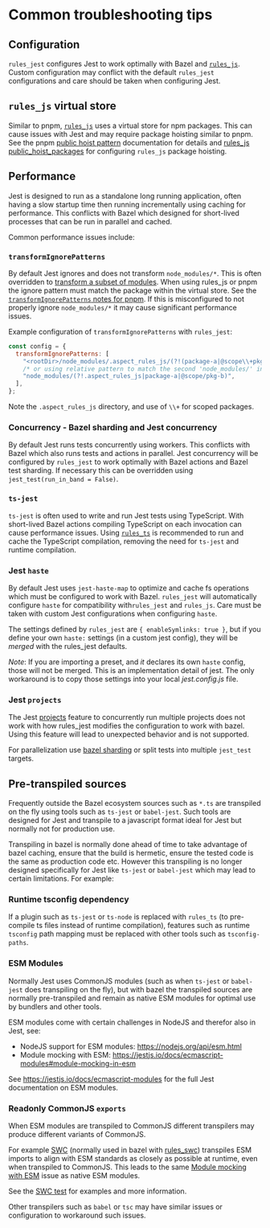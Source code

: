 # Common troubleshooting tips

## Configuration

`rules_jest` configures Jest to work optimally with Bazel and [`rules_js`](https://github.com/aspect-build/rules_js). Custom configuration may conflict with the default `rules_jest` configurations and care should be taken when configuring Jest.

## `rules_js` virtual store

Similar to pnpm, [`rules_js`](https://github.com/aspect-build/rules_js) uses a virtual store for npm packages. This can cause issues with Jest and may require package hoisting similar to pnpm. See the pnpm [public hoist pattern](https://pnpm.io/npmrc#public-hoist-pattern) documentation for details and [rules_js public_hoist_packages](https://docs.aspect.build/rules/aspect_rules_js/docs/npm_translate_lock#public_hoist_packages) for configuring `rules_js` package hoisting.

## Performance

Jest is designed to run as a standalone long running application, often having a slow startup time then running incrementally using caching for performance. This conflicts with Bazel which designed for short-lived processes that can be run in parallel and cached.

Common performance issues include:

### `transformIgnorePatterns`

By default Jest ignores and does not transform `node_modules/*`. This is often overridden to [transform a subset of modules](https://jestjs.io/docs/configuration#transformignorepatterns-arraystring). When using rules_js or pnpm the ignore pattern must match the package within the virtual store. See the [`transformIgnorePatterns` notes for pnpm](https://jestjs.io/docs/configuration#transformignorepatterns-arraystring). If this is misconfigured to not properly ignore `node_modules/*` it may cause significant performance issues.

Example configuration of `transformIgnorePatterns` with `rules_jest`:

```javascript
const config = {
  transformIgnorePatterns: [
    "<rootDir>/node_modules/.aspect_rules_js/(?!(package-a|@scope\\+pkg-b)@)",
    /* or using relative pattern to match the second 'node_modules/' in 'node_modules/.aspect_rules_js/@scope+pkg-b@x.x.x/node_modules/@scope/pkg-b/' */
    "node_modules/(?!.aspect_rules_js|package-a|@scope/pkg-b)",
  ],
};
```

Note the `.aspect_rules_js` directory, and use of `\\+` for scoped packages.

### Concurrency - Bazel sharding and Jest concurrency

By default Jest runs tests concurrently using workers. This conflicts with Bazel which also runs tests and actions in parallel. Jest concurrency will be configured by `rules_jest` to work optimally with Bazel actions and Bazel test sharding. If necessary this can be overridden using `jest_test(run_in_band = False)`.

### `ts-jest`

`ts-jest` is often used to write and run Jest tests using TypeScript. With short-lived Bazel actions compiling TypeScript on each invocation can cause performance issues. Using [`rules_ts`](https://github.com/aspect-build/rules_ts) is recommended to run and cache the TypeScript compilation, removing the need for `ts-jest` and runtime compilation.

### Jest `haste`

By default Jest uses `jest-haste-map` to optimize and cache fs operations which must be configured to work with Bazel. `rules_jest` will automatically configure `haste` for compatibility with`rules_jest` and `rules_js`. Care must be taken with custom Jest configurations when configuring `haste`.

The settings defined by `rules_jest` are `{ enableSymlinks: true }`, but if you define your own `haste:` settings (in a custom jest config), they will be _merged_ with the rules_jest defaults.

_Note_: If you are importing a preset, and _it_ declares its own `haste` config, those will not be merged. This is an implementation detail of jest. The only workaround is to copy those settings into your local *jest.config.js* file.

### Jest `projects`

The Jest [projects](https://jestjs.io/docs/next/configuration#projects-arraystring--projectconfig) feature to concurrently run multiple projects does not work with how rules_jest modifies the configuration to work with bazel. Using this feature will lead to unexpected behavior and is not supported.

For parallelization use [bazel sharding](https://docs.bazel.build/versions/main/test-encyclopedia.html#test-sharding) or split tests into multiple `jest_test` targets.

## Pre-transpiled sources

Frequently outside the Bazel ecosystem sources such as `*.ts` are transpiled on the fly using tools such as `ts-jest` or `babel-jest`. Such tools are designed for Jest and transpile to a javascript format ideal for Jest but normally not for production use.

Transpiling in bazel is normally done ahead of time to take advantage of bazel caching, ensure that the build is hermetic, ensure the tested code is the same as production code etc. However this transpiling is no longer designed specifically for Jest like `ts-jest` or `babel-jest` which may lead to certain limitations. For example:

### Runtime tsconfig dependency

If a plugin such as `ts-jest` or `ts-node` is replaced with `rules_ts` (to pre-compile ts files instead of runtime compilation), features such as runtime `tsconfig` path mapping must be replaced with other tools such as `tsconfig-paths`.

### ESM Modules

Normally Jest uses CommonJS modules (such as when `ts-jest` or `babel-jest` does transpiling on the fly), but with bazel the transpiled sources are normally pre-transpiled and remain as native ESM modules for optimal use by bundlers and other tools.

ESM modules come with certain challenges in NodeJS and therefor also in Jest, see:

- NodeJS support for ESM modules: https://nodejs.org/api/esm.html
- Module mocking with ESM: https://jestjs.io/docs/ecmascript-modules#module-mocking-in-esm

See https://jestjs.io/docs/ecmascript-modules for the full Jest documentation on ESM modules.

### Readonly CommonJS `exports`

When ESM modules are transpiled to CommonJS different transpilers may produce different variants of CommonJS.

For example [SWC](https://swc.rs/) (normally used in bazel with [rules_swc](https://github.com/aspect-build/rules_swc)) transpiles ESM imports to align with ESM standards as closely as possible at runtime, even when transpiled to CommonJS. This leads to the same [Module mocking with ESM](https://jestjs.io/docs/ecmascript-modules#module-mocking-in-esm) issue as native ESM modules.

See the [SWC test](e2e/swc/README.md) for examples and more information.

Other transpilers such as `babel` or `tsc` may have similar issues or configuration to workaround such issues.
